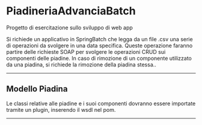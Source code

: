 # PiadineriaAdvanciaBatch
Progetto di esercitazione sullo sviluppo di web app

Si richiede un applicativo in SpringBatch che legga da un file .csv una serie di operazioni da svolgere in una data specifica. Queste operazione faranno partire delle richieste SOAP per svolgere le operazioni CRUD sui componenti delle piadine. In caso di rimozione di un componente utilizzato da una piadina, si richiede la rimozione della piadina stessa..

---

## Modello Piadina

Le classi relative alle piadine e i suoi componenti dovranno essere importate tramite un plugin, inserendo il wsdl nel pom.

---
